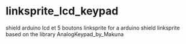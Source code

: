 # linksprite_lcd_keypad
shield arduino lcd et 5 boutons linksprite
for a arduino shield linksprite
based on the library AnalogKeypad_by_Makuna
